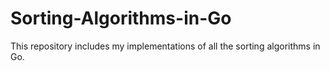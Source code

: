 # Sorting-Algorithms-in-Go
This repository includes my implementations of all the sorting algorithms in Go.
